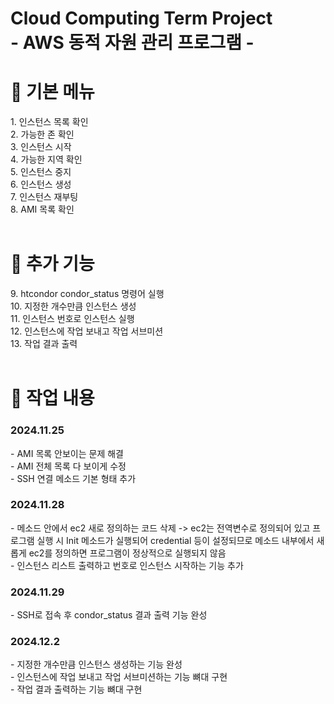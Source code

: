 # Cloud Computing Term Project<br>- AWS 동적 자원 관리 프로그램 -

 <h1>📌 기본 메뉴 </h1>
 1. 인스턴스 목록 확인<br>
 2. 가능한 존 확인<br>
 3. 인스턴스 시작<br>
 4. 가능한 지역 확인<br>
 5. 인스턴스 중지<br>
 6. 인스턴스 생성<br>
 7. 인스턴스 재부팅<br>
 8. AMI 목록 확인<br>
 <br>

 <h1>📌 추가 기능 </h1>
 9. htcondor condor_status 명령어 실행<br>
 10. 지정한 개수만큼 인스턴스 생성<br>
 11. 인스턴스 번호로 인스턴스 실행<br>
 12. 인스턴스에 작업 보내고 작업 서브미션<br>
 13. 작업 결과 출력<br>
 <br>

 <h1>📌 작업 내용 </h1>
 <h3>2024.11.25</h3>
 - AMI 목록 안보이는 문제 해결<br>
 - AMI 전체 목록 다 보이게 수정<br>
 - SSH 연결 메소드 기본 형태 추가
 <h3>2024.11.28</h3>
 - 메소드 안에서 ec2 새로 정의하는 코드 삭제 -> ec2는 전역변수로 정의되어 있고 프로그램 실행 시 Init 메소드가 실행되어 credential 등이 설정되므로 메소드 내부에서 새롭게 ec2를 정의하면 프로그램이 정상적으로 실행되지 않음<br>
 - 인스턴스 리스트 출력하고 번호로 인스턴스 시작하는 기능 추가
 <h3>2024.11.29</h3>
 - SSH로 접속 후 condor_status 결과 출력 기능 완성
 <h3>2024.12.2</h3>
 - 지정한 개수만큼 인스턴스 생성하는 기능 완성<br>
 - 인스턴스에 작업 보내고 작업 서브미션하는 기능 뼈대 구현<br>
 - 작업 결과 출력하는 기능 뼈대 구현
